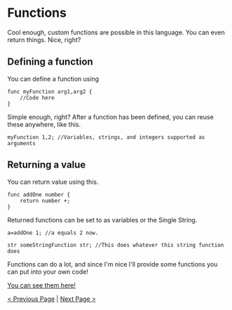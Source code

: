 # Functions

Cool enough, custom functions are possible in this language. You can even return things. Nice, right?

## Defining a function

You can define a function using

````
func myFunction arg1,arg2 {
    //Code here
}
````

Simple enough, right? After a function has been defined, you can reuse these anywhere, like this.

````
myFunction 1,2; //Variables, strings, and integers supported as arguments
````

## Returning a value 

You can return value using this.

````
func addOne number {
    return number +;
}
````

Returned functions can be set to as variables or the Single String.

````
a=addOne 1; //a equals 2 now.

str someStringFunction str; //This does whatever this string function does
````

Functions can do a lot, and since I'm nice I'll provide some functions you can put into your own code!

[You can see them here!](ExampleFunctions.bs)

[< Previous Page](basics.html) | [Next Page >](screenfunctions.html) 